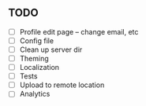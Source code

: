 ## TODO

- [ ] Profile edit page – change email, etc
- [ ] Config file
- [ ] Clean up server dir
- [ ] Theming
- [ ] Localization
- [ ] Tests
- [ ] Upload to remote location
- [ ] Analytics

